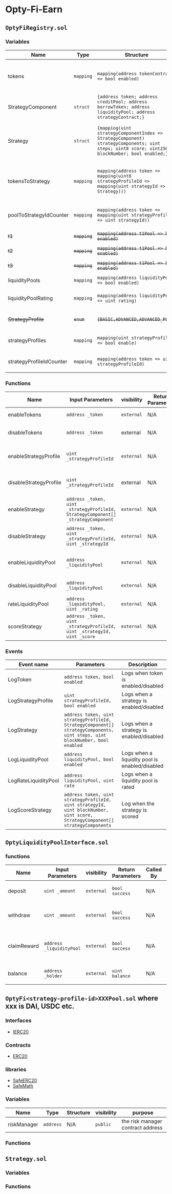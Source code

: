 # Opty-Fi-Earn

## `OptyFiRegistry.sol`

### Variables

| Name                     | Type          | Structure                                                                                                                                     | visibility   | purpose                                                                |
| ------------------------ | ------------- | --------------------------------------------------------------------------------------------------------------------------------------------- | ------------ | ---------------------------------------------------------------------- |
| tokens                   | `mapping`     | `mapping(address tokenContract => bool enabled)`                                                                                              | `public`     | stores the tokens supported by Opty.Fi's Earn platform                 |
| StrategyComponent        | `struct`      | `{address token; address creditPool; address borrowToken; address liquidityPool; address strategyContract;}`                                  | `public`     | store the strategy component                                           |
| Strategy                 | `struct`      | `{mapping(uint strategyComponentIndex => StrategyComponent) strategyComponents; uint steps; uint8 score; uint256 blockNumber; bool enabled;}` | `public`     | store the sequence of strategy components with and its score           |
| tokensToStrategy         | `mapping`     | `mapping(address token => mapping(uint8 strategyProfileId => mapping(uint strategyId => Strategy)))`                                 | `public`     | store the lookup for supported token and its corresponding strategies. |
| poolToStrategyIdCounter  | `mapping`     | `mapping(address token => mapping(uint strategyProfileId => uint strategyId))`                                                                | `public`     | store the count of strategies per StrategyProfile                      |
| ~~t1~~                   | ~~`mapping`~~ | ~~`mapping(address t1Pool => bool enabled)`~~                                                                                                 | ~~`public`~~ | ~~list of T1 protocols~~                                               |
| ~~t2~~                   | ~~`mapping`~~ | ~~`mapping(address t1Pool => bool enabled)`~~                                                                                                 | ~~`public`~~ | ~~list of T2 protocols~~                                               |
| ~~t3~~                   | ~~`mapping`~~ | ~~`mapping(address t1Pool => bool enabled)`~~                                                                                                 | ~~`public`~~ | ~~list of T3 protocols~~                                               |
| liquidityPools           | `mapping`     | `mapping(address liquidityPool => bool enabled)`                                                                                              | `public`     | stores the liquidity pools                                             |
| liquidityPoolRating      | `mapping`     | `mapping(address liquidityPool => uint rating)`                                                                                               | `public`     | store the liquidity pool ratings                                       |
| ~~StrategyProfile~~      | ~~`enum`~~    | ~~`{BASIC,ADVANCED,ADVANCED_PLUS}`~~                                                                                                          | ~~`public`~~ | ~~possible strategy risk profiles~~                                    |
| strategyProfiles         | `mapping`     | `mapping(uint strategyProfileId => bool enable)`                                                                                              | `public`     | store all strategy profiles                                            |
| strategyProfileIdCounter | `mapping`     | `mapping(address token => uint strategyProfileId)`                                                                                              | `public`     | store all strategy profiles                                            |

### Functions

| Name                   | Input Parameters                                                                  | visibility | Return Parameters | Called By                   | Description                                             |
| ---------------------- | --------------------------------------------------------------------------------- | ---------- | ----------------- | --------------------------- | ------------------------------------------------------- |
| enableTokens           | `address _token`                                                                  | `external`   | N/A               | Owner/Governance/Strategist | enable token in `tokens` mapping.                       |
| disableTokens          | `address _token`                                                                  | external   | N/A               | Owner/Governance/Strategist | disable token from `tokens` mapping.                    |
| enableStrategyProfile  | `uint _strategyProfileId`                                                         | `external`   | N/A               | Owner/Governance/Strategist | enable a new strategy profile using `strategyProfiles`   |
| disableStrategyProfile | `uint _strategyProfileId`                                                         | external   | N/A               | Owner/Governance/Strategist | disable a new strategy profile using `strategyProfiles`  |
| enableStrategy         | `address _token, uint _strategyProfileId, StrategyComponent[] _strategyComponent` | `external`   | N/A | Owner/Governance/Strategist | enable strategies using `tokensToStrategy` mapping.     |
| disableStrategy        | `address _token, uint _strategyProfileId, uint _strategyId`                       | `external`   | N/A               | Owner/Governance/Strategist | disable strategies using `tokensToStrategy` mapping.    |
| enableLiquidityPool    | `address _liquidityPool`                                                          | `external`   | N/A               | Owner/Governance/Strategy   | enable or add new liquidity pool using `liquidityPools` |
| disableLiquidityPool   | `address _liquidityPool`                                                          | `external`   | N/A               | Owner/Governance/Strategy   | disable a liquidity pool using `liquidityPools`         |
| rateLiquidityPool      | `address _liquidityPool, uint _rating`                                            | `external`   | N/A               | Owner/Governance/Strategy   | give rating to liquidty pool                            |
| scoreStrategy | `address _token, uint _strategyProfileId, uint _strategyId, uint _score` | `external` | N/A | Owner/Governance/Strategy | score the strategy  |

### Events

| Event name | Parameters | Description |
|------------|------------|-------------|
| LogToken | `address token, bool enabled` | Logs when token is enabled/disabled |
| LogStrategyProfile | `uint strategyProfileId, bool enabled` | Logs when a strategy is enabled/disabled |
| LogStrategy | `address token, uint strategyProfileId, StrategyComponent[] strategyComponents, uint steps, uint blockNumber, bool enabled` | Logs when a strategy is enabled/disabled |
| LogLiquidityPool | `address liquidityPool, bool enabled` | Logs when a liquidity pool is enabled/disabled |
| LogRateLiquidityPool | `address liquidityPool, uint rate` | Logs when a liquidity pool is rated |
| LogScoreStrategy | `address token, uint strategyProfileId, uint strategyId, uint blockNumber, uint score, StrategyComponent[] strategyComponents` | Log when the strategy is scored |

## `OptyLiquidityPoolInterface.sol`

### functions

| Name                   | Input Parameters                                                                  | visibility | Return Parameters | Called By                   | Description                                             |
| ---------------------- | --------------------------------------------------------------------------------- | ---------- | ----------------- | --------------------------- | ------------------------------------------------------- |
| deposit | `uint _amount` | `external` | `bool success` | N/A | deploy in to liquidity pool |
| withdraw | `uint _amount` | `external` | `bool success` | N/A | withdraw from liquidity pool |
| claimReward | `address _liquidityPool` | `external`| `bool success` | N/A | claim rewards from liquidity pool |
| balance | `address _holder` | `external` | `uint balance` | N/A | get the balance of LP tokens |

## `OptyFi<strategy-profile-id>XXXPool.sol` where xxx is DAI, USDC etc.

### Interfaces

- [IERC20](https://github.com/OpenZeppelin/openzeppelin-contracts/blob/master/contracts/token/ERC20/IERC20.sol)

### Contracts
- [ERC20](https://github.com/OpenZeppelin/openzeppelin-contracts/blob/master/contracts/token/ERC20/ERC20.sol)

### libraries

- [SafeERC20](https://github.com/OpenZeppelin/openzeppelin-contracts/blob/master/contracts/token/ERC20/SafeERC20.sol)
- [SafeMath](https://github.com/OpenZeppelin/openzeppelin-contracts/blob/master/contracts/math/SafeMath.sol)

### Variables

| Name                     | Type          | Structure                                                                                                                                     | visibility   | purpose                                                                |
| ------------------------ | ------------- | --------------------------------------------------------------------------------------------------------------------------------------------- | ------------ | ---------------------------------------------------------------------- |
| riskManager | `address` | N/A | `public` | the risk manager contract address |

### Functions

## `Strategy.sol`

### Variables

### Functions